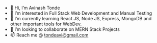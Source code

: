 - 👋 Hi, I’m Avinash Tonde
- 👀 I’m interested in Full Stack Web Development and Manual Testing
- 🌱 I’m currently learning React JS, Node JS, Express, MongoDB and other important tools for WebDev.
- 💞️ I’m looking to collaborate on MERN Stack Projects
- 📫 Reach me @ tondeavi@gmail.com

<!---
avi-tonde/avi-tonde is a ✨ special ✨ repository because its `README.md` (this file) appears on your GitHub profile.
You can click the Preview link to take a look at your changes.
--->
